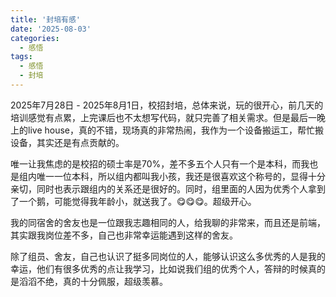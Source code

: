```yaml
---
title: '封培有感'
date: '2025-08-03'
categories:
  - 感悟
tags:
  - 感悟
  - 封培
---
```


2025年7月28日 - 2025年8月1日，校招封培，总体来说，玩的很开心，前几天的培训感觉有点累，上完课后也不太想写代码，就只完善了相关需求。但是最后一晚上的live house，真的不错，现场真的非常热闹，我作为一个设备搬运工，帮忙搬设备，其实还是有点贡献的。

唯一让我焦虑的是校招的硕士率是70%，差不多五个人只有一个是本科，而我也是组内唯一一位本科，所以组内都叫我小孩，我还是很喜欢这个称号的，显得十分亲切，同时也表示跟组内的关系还是很好的。同时，组里面的人因为优秀个人拿到了一个鹅，可能觉得我年龄小，就送我了。😋😋😋。超级开心。

我的同宿舍的舍友也是一位跟我志趣相同的人，给我聊的非常来，而且还是前端，其实跟我岗位差不多，自己也非常幸运能遇到这样的舍友。

除了组员、舍友，自己也认识了挺多同岗位的人，能够认识这么多优秀的人是我的幸运，他们有很多优秀的点让我学习，比如说我们组的优秀个人，答辩的时候真的是滔滔不绝，真的十分佩服，超级羡慕。
